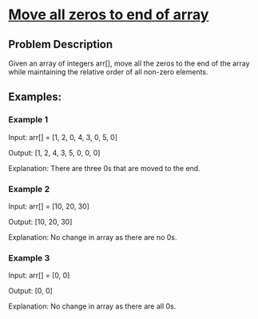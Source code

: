 # [Move all zeros to end of array](https://www.geeksforgeeks.org/dsa/move-zeroes-end-array/)

## Problem Description

Given an array of integers arr[], move all the zeros to the end of the array while maintaining the relative order of all non-zero elements.

## Examples:

### Example 1

Input:
arr[] = [1, 2, 0, 4, 3, 0, 5, 0]

Output: [1, 2, 4, 3, 5, 0, 0, 0]

Explanation: There are three 0s that are moved to the end.

### Example 2

Input:
arr[] = [10, 20, 30]

Output: [10, 20, 30]

Explanation: No change in array as there are no 0s.

### Example 3

Input:
arr[] = [0, 0]

Output: [0, 0]

Explanation: No change in array as there are all 0s.
